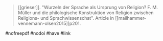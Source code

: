 > [[grieser]]. "Wurzeln der Sprache als Ursprung von Religion? F. M. Müller und die philologische Konstruktion von Religion zwischen Religions- und Sprachwissenschat". Article in [[mailhammer-vennemann-olsen2015]]p201.

#nofreepdf #nodoi 
#have 
#link 